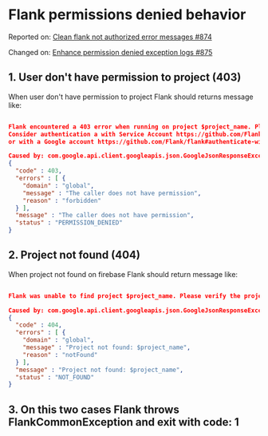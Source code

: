 # Flank permissions denied behavior

Reported on: [Clean flank not authorized error messages #874](https://github.com/Flank/flank/issues/874)

Changed on: [Enhance permission denied exception logs #875](https://github.com/Flank/flank/pull/875)

## 1. User don't have permission to project (403)

When user don't have permission to project Flank should returns message like:

```json

Flank encountered a 403 error when running on project $project_name. Please verify this credential is authorized for the project.
Consider authentication a with Service Account https://github.com/Flank/flank#authenticate-with-a-service-account
or with a Google account https://github.com/Flank/flank#authenticate-with-a-google-account

Caused by: com.google.api.client.googleapis.json.GoogleJsonResponseException: 403 Forbidden
{
  "code" : 403,
  "errors" : [ {
    "domain" : "global",
    "message" : "The caller does not have permission",
    "reason" : "forbidden"
  } ],
  "message" : "The caller does not have permission",
  "status" : "PERMISSION_DENIED"
}

```

## 2. Project not found (404)

When project not found on firebase Flank should return message like:

```json

Flank was unable to find project $project_name. Please verify the project id.

Caused by: com.google.api.client.googleapis.json.GoogleJsonResponseException: 404 Not Found
{
  "code" : 404,
  "errors" : [ {
    "domain" : "global",
    "message" : "Project not found: $project_name",
    "reason" : "notFound"
  } ],
  "message" : "Project not found: $project_name",
  "status" : "NOT_FOUND"
}

```

## 3. On this two cases Flank throws FlankCommonException and exit with code: 1
